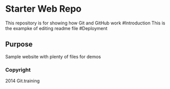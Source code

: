 # Starter Web Repo

This repository is for showing how Git and GitHub work
#Introduction
This is the exampke of editing readme file
#Deployment

## Purpose
Sample website with plenty of files for demos

### Copyright
2014 Git.training

